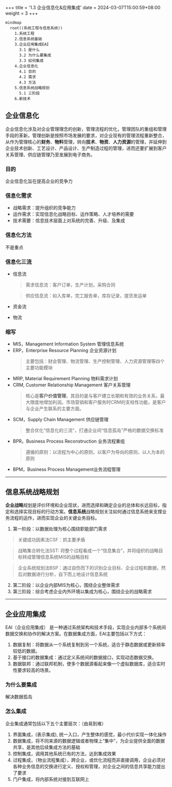 +++
title = '1.3 企业信息化&应用集成'
date = 2024-03-07T15:00:59+08:00
weight = 3
+++

```mermaid
mindmap
  root((系统工程与信息系统))
    1.系统工程
    2.信息系统基础
    3.企业应用集成EAI
      3.1 是什么
      3.2 为什么要集成
      3.3 如何集成
    4.企业信息化
      4.1 目的
      4.2 需求
      4.3 方法
    5.信息系统战略规划
      5.1 三阶段
    6.新技术
```

## 企业信息化
企业信息化涉及对企业管理理念的创新，管理流程的优化，管理团队的重组和管理手段的革新。管理创新是按照市场发展的要求，对企业现有的管理流程重新整合，从作为管理核心的**财务**、**物料**管理，转向**技术**、**物资**、**人力资源**的管理，并延伸到企业技术创新、工艺设计、产品设计、生产制造过程的管理，进而还要扩展到客户关系管理、供应链管理乃至发展到电子商务。

### 目的
企业信息化旨在提高企业的竞争力

### 信息化需求
- 战略需求：提升组织的竞争能力
- 运作需求：实现信息化战略目标、运作策略、人才培养的需要
- 技术需要：信息技术层面上对系统的完善、升级、及集成

### 信息化方法
不是重点

### 信息化三流
- 信息流
  > 需求信息流：客户订单，生产计划，采购合同

  > 供应信息流：如入库单，完工报告单，库存记录，提货发运单
- 资金流
- 物流


### 缩写
- MIS，Management Information System 管理信息系统
- ERP，Enterprise Resource Planning 企业资源计划
  > 主要包括：财会管理、物流管理、生产控制管理、人力资源管理等四个主要功能模块
- MRP, Material Requirement Planning 物料需求计划
- CRM, Customer Relationship Management 客户关系管理
  > 核心是**客户价值管理**，其目的是与客户建立长期和有效的业务关系，最大限度地增加利润。市场营销和客户服务时CRM的支柱性功能，是客户与企业产生联系的主要方面。
- SCM，Supply Chain Management 供应链管理
  > 整合优化“信息化的三流”，打通企业间“信息孤岛”严格的数据交换标准
- BPR，Business Process Reconstruction 业务流程重组
  > 遵循的原则：以流程为中心的原则，以客户为导向的原则，以人为本的原则
- BPM，Business Process Management业务流程管理

---

## 信息系统战略规划
**企业战略**规划是评价环境和企业现状，进而选择和确定企业的总体和长远目标，指定和选择实现目标的行动方案。**信息系统**战略规划关注如何通过信息系统来支撑业务流程的运作，进而实现企业的关键业务目标。

1. 第一阶段：以数据处理为核心围绕职能部门需求
  > 关键成功因素法CSF：抓主要矛盾

  > 战略集合转化法SST: 将整个过程看成一个“信息集合”，并将组织的战略目标转成管理信息系统MIS的战略目标
  
  > 企业系统规划法BSP：通过自伤而下的识别企业目标、企业过程和数据，然后对数据进行分析，自下而上地设计信息系统
2. 第二阶段：以企业内部MIS为核心，围绕企业整体需求
3. 第三阶段：综合考虑企业内外环境以集成为核心，围绕企业的战略需求

---

## 企业应用集成
EAI（企业应用集成） 是一种通过系统架构和技术手段，实现企业内部多个系统间数据交换和协作的解决方案。在数据集成方面，EAI主要包括以下方式：
1. 数据复制：将数据从一个系统复制到另一个系统，适合于静态数据或更新频率较低的数据。
2. 基于接口的数据集成：通过定义系统间的数据接口，实现动态数据交换。
3. 数据联邦：通过联邦机制，使多个数据源看起来像一个虚拟数据库，适合实时性要求较高的场景。

### 为什么要集成
解决数据孤岛


### 怎么集成
企业集成通常包括以下五个主要层次：（由易到难）
1. 界面集成，(表示集成), 统一入口，产生整体的感觉，最小代价实现一体化操作
2. 数据集成，将不同来源的数据逻辑或者物理上“集中”，为企业提供全面的数据共享，是其他后续集成方法的基础
3. 控制集成，调用其他系统已有的方法，达到集成效果
4. 过程集成，（物业流程集成），跨企业，或优化流程而非直接调用，企业必须对各种业务信息的交换进行定义、授权和管理，对企业之间的信息共享能力提出了要求
5. 门户集成，将内部系统对接到互联网上
<!-- 企业集成通常包括以下四个主要层次：
1. 数据集成：最底层，解决数据的共享和统一问题。通过数据抽取、清洗、转换等方法实现数据资源的集中化或分布式管理。
2. 会聚集成：通过整合不同的系统或模块，使它们能够协同工作。解决的是“如何整合系统资源”的问题，开始涉及逻辑和服务的整合。
3. 服务集成：通过服务的调用和组合，支持跨系统的业务流程。引入了SOA（面向服务的架构）和ESB（企业服务总线）等技术，关注服务的发布、发现和调用。
4. 应用集成：最高层次，通过整合业务应用，实现跨系统、跨部门的业务流程联动。关注整体的业务优化和用户体验。 -->





